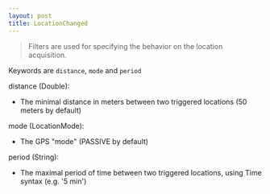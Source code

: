```yaml
---
layout: post
title: LocationChanged
---
```


> Filters are used for specifying the behavior on the location acquisition.

Keywords are `distance`, `mode` and `period`

distance (Double):

- The minimal distance in meters between two triggered locations (50 meters by default)

mode (LocationMode):

- The GPS "mode" (PASSIVE by default)

period (String):

- The maximal period of time between two triggered locations, using Time syntax (e.g. '5 min')

